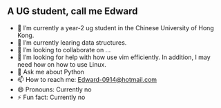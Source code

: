 ## A UG student, call me Edward
- 🔭 I’m currently a year-2 ug student in the Chinese University of Hong Kong.
- 🌱 I’m currently learing data structures.
- 👯 I’m looking to collaborate on ...
- 🤔 I’m looking for help with how use vim efficiently.
      In addition, I may need how on how to use Linux.
- 💬 Ask me about Python
- 📫 How to reach me: Edward-0914@hotmail.com
- 😄 Pronouns: Currently no
- ⚡ Fun fact: Currently no
